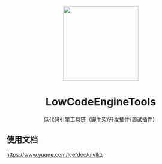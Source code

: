 <p align="center">
  <a href="http://lowcode-engine.cn">
    <img width="200" src="https://img.alicdn.com/imgextra/i3/O1CN01i8K9cD1d0HU7TjDtv_!!6000000003673-2-tps-500-591.png">
  </a>
</p>

<h1 align="center">LowCodeEngineTools</h1>

<div align="center">

低代码引擎工具链（脚手架/开发插件/调试插件）

</div>

## 使用文档

https://www.yuque.com/lce/doc/ulvlkz